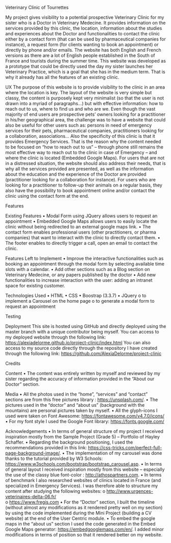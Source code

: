 Veterinary Clinic of Tourrettes

My project gives visibility to a potential prospective Veterinary Clinic for my sister who is a Doctor in Veterinary Medecine. 
It provides information on the services provided by this clinic, the location, information about the studies and experiences about the Doctor and functionalities to contact the clinic either by a contact form (that can be used by pharmaceutical companies for instance), a request form (for clients wanting to book an appointment) or directly by phone and/or emails.  The website has both English and French versions as there are a lot of English people established in the South of France and tourists during the summer time.
This website was developed as a prototype that could be directly used the day my sister launches her Veterinary Practice, which is a goal that she has in the medium term. That is why it already has all the features of an existing clinic.

UX
The purpose of this website is to provide visibility to the clinic in an area where the location is key. 
The layout of the website is very simple but classy, the content is purposely kept very minimalist (so that the user is not drawn into a myriad of paragraphs…) but with effective information: how to reach out to us, where to find us and who are we. 
Even though the vast majority of end users are prospective pets’ owners looking for a practitioner in his/her geographical area, the challenge was to have a website that could also be useful for other users such as: persons in need of emergency services for their pets, pharmaceutical companies, practitioners looking for a collaboration, associations… 
Also the specificity of this clinic is that it provides Emergency Services. That is the reason why the content needed to be focused on “how to reach out to us” – through phone still remains the most effective way to reach out to the clinic in case of Emergency – and where the clinic is located (Embedded Google Maps). 
For users that are not in a distressed situation, the website should also address their needs, that is why all the services provided are presented, as well as the information about the education and the experience of the Doctor are provided (practitioner looking for a collaboration for instance). For users who are looking for a practitioner to follow-up their animals on a regular basis, they also have the possibility to book appointment online and/or contact the clinic using the contact form at the end. 

Features

Existing Features
•	Modal Form using JQuery allows users to request an appointment
•	Embedded Google Maps allows users to easily locate the clinic without being redirected to an external google maps link.
•	The contact form enables professional users (other practitioners, or pharma companies) that want to interact with the clinic to directly contact them.
•	The footer enables to directly trigger a call, open an email to contact the clinic. 

Features Left to Implement
•	Improve the interactive functionalities such as booking an appointment through the modal form by selecting available time slots with a calendar.
•	Add other sections such as a Blog section on Veterinary Medecine, or any papers published by the doctor
•	Add new functionalities to increase interaction with the user: adding an intranet space for existing customer. 

Technologies Used
•	HTML
•	CSS
•	Boostrap (3.3.7)
•	JQuery
o	to implement a Carousel on the home page
o	to generate a modal form to request an appointment 

Testing

Deployment
This site is hosted using GitHub and directly deployed using the master branch with a unique contributor being myself. 
You can access to my deployed website through the following link: https://alexiadelorme.github.io/project-clinic/index.html
You can also access to my source code directly through the repository I have created through the following link: https://github.com/AlexiaDelorme/project-clinic

Credits

Content
•	The content was entirely written by myself and reviewed by my sister regarding the accuracy of information provided in the “About our Doctor” section. 

Media
•	All the photos used in the “home”, “services” and “contact” sections are from this free pictures library : https://unsplash.com/. 
•	The pictures used in the “doctor” and “about us” (background with the mountains) are personal pictures taken by myself.
•	All the glyph-icons I used were taken on Font Awesome: https://fontawesome.com/v4.7.0/icons/ 
•	For my font style I used the Google Font library: https://fonts.google.com/

Acknowledgements
•	In terms of general structure of my project I received inspiration mostly from the Sample Project (Grade 5) – Portfolio of Hayley Schaffer.
•	Regarding the background positioning, I used the recommendations provided in this link: https://css-tricks.com/perfect-full-page-background-image/.
•	The implementation of my carousel was done thanks to the tutorial provided by W3 Schools: https://www.w3schools.com/bootstrap/bootstrap_carousel.asp.
•	In terms of general layout I received inspiration mostly from this website – especially the use of the classy blue font-color : http://athospartners.com.
•	In terms of benchmark I also researched websites of clinics located in France (and specialized in Emergency Services). I was therefore able to structure my content after studying the following websites:
o	http://www.urgences-veterinaires-delta-06.fr/  
o	https://www.fregis.com 
•	For the “Doctor” section, I built the timeline (without almost any modifications as it rendered pretty well on my section) by using the code implemented during the Mini Project (building a CV website) at the end of the User Centric module. 
•	To embed the google maps in the “about us” section I used the code generated in the Embed Google Maps generator: https://embedgooglemaps.com/en/. I added minor modifications in terms of position so that it rendered better on my website. 
